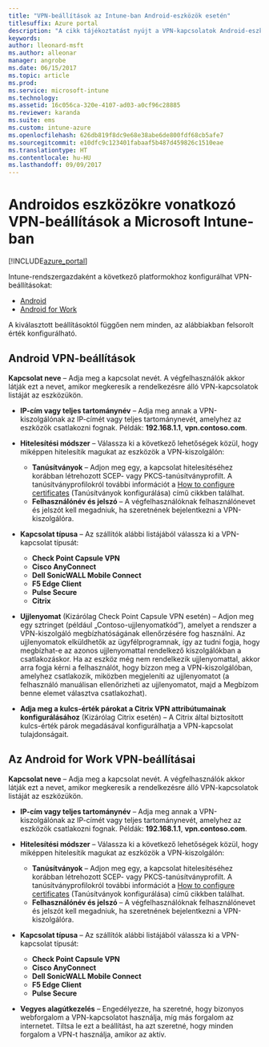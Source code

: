 ```yaml
---
title: "VPN-beállítások az Intune-ban Android-eszközök esetén"
titlesuffix: Azure portal
description: "A cikk tájékoztatást nyújt a VPN-kapcsolatok Android-eszközökön való konfigurálásához használható Intune-beállításokról"
keywords: 
author: lleonard-msft
ms.author: alleonar
manager: angrobe
ms.date: 06/15/2017
ms.topic: article
ms.prod: 
ms.service: microsoft-intune
ms.technology: 
ms.assetid: 16c056ca-320e-4107-ad03-a0cf96c28885
ms.reviewer: karanda
ms.suite: ems
ms.custom: intune-azure
ms.openlocfilehash: 626db819f8dc9e68e38abe6de800fdf68cb5afe7
ms.sourcegitcommit: e10dfc9c123401fabaaf5b487d459826c1510eae
ms.translationtype: HT
ms.contentlocale: hu-HU
ms.lasthandoff: 09/09/2017
---
```

# <a name="vpn-settings-for-android-devices-in-microsoft-intune"></a>Androidos eszközökre vonatkozó VPN-beállítások a Microsoft Intune-ban

[!INCLUDE[azure_portal](./includes/azure_portal.md)]

Intune-rendszergazdaként a következő platformokhoz konfigurálhat VPN-beállításokat:

- [Android](#android-vpn-settings)
- [Android for Work](#android-for-work-vpn-settings)

A kiválasztott beállításoktól függően nem minden, az alábbiakban felsorolt érték konfigurálható.

## <a name="android-vpn-settings"></a>Android VPN-beállítások
**Kapcsolat neve** – Adja meg a kapcsolat nevét. A végfelhasználók akkor látják ezt a nevet, amikor megkeresik a rendelkezésre álló VPN-kapcsolatok listáját az eszközükön.
- **IP-cím vagy teljes tartománynév** – Adja meg annak a VPN-kiszolgálónak az IP-címét vagy teljes tartománynevét, amelyhez az eszközök csatlakozni fognak. Példák: **192.168.1.1**, **vpn.contoso.com**.
- **Hitelesítési módszer** – Válassza ki a következő lehetőségek közül, hogy miképpen hitelesítik magukat az eszközök a VPN-kiszolgálón:
    - **Tanúsítványok** – Adjon meg egy, a kapcsolat hitelesítéséhez korábban létrehozott SCEP- vagy PKCS-tanúsítványprofilt. A tanúsítványprofilokról további információt a [How to configure certificates](certificates-configure.md) (Tanúsítványok konfigurálása) című cikkben találhat.
    - **Felhasználónév és jelszó** – A végfelhasználóknak felhasználónevet és jelszót kell megadniuk, ha szeretnének bejelentkezni a VPN-kiszolgálóra.
- **Kapcsolat típusa** – Az szállítók alábbi listájából válassza ki a VPN-kapcsolat típusát:
    - **Check Point Capsule VPN**
    - **Cisco AnyConnect**
    - **Dell SonicWALL Mobile Connect**
    - **F5 Edge Client**
    - **Pulse Secure**
    - **Citrix**

- **Ujjlenyomat** (Kizárólag Check Point Capsule VPN esetén) – Adjon meg egy sztringet (például „Contoso-ujjlenyomatkód”), amelyet a rendszer a VPN-kiszolgáló megbízhatóságának ellenőrzésére fog használni. Az ujjlenyomatok elküldhetők az ügyfélprogramnak, így az tudni fogja, hogy megbízhat-e az azonos ujjlenyomattal rendelkező kiszolgálókban a csatlakozáskor. Ha az eszköz még nem rendelkezik ujjlenyomattal, akkor arra fogja kérni a felhasználót, hogy bízzon meg a VPN-kiszolgálóban, amelyhez csatlakozik, miközben megjeleníti az ujjlenyomatot (a felhasználó manuálisan ellenőrizheti az ujjlenyomatot, majd a Megbízom benne elemet választva csatlakozhat).
- **Adja meg a kulcs-érték párokat a Citrix VPN attribútumainak konfigurálásához** (Kizárólag Citrix esetén) – A Citrix által biztosított kulcs-érték párok megadásával konfigurálhatja a VPN-kapcsolat tulajdonságait.

## <a name="android-for-work-vpn-settings"></a>Az Android for Work VPN-beállításai

**Kapcsolat neve** – Adja meg a kapcsolat nevét. A végfelhasználók akkor látják ezt a nevet, amikor megkeresik a rendelkezésre álló VPN-kapcsolatok listáját az eszközükön.
- **IP-cím vagy teljes tartománynév** – Adja meg annak a VPN-kiszolgálónak az IP-címét vagy teljes tartománynevét, amelyhez az eszközök csatlakozni fognak. Példák: **192.168.1.1**, **vpn.contoso.com**.
- **Hitelesítési módszer** – Válassza ki a következő lehetőségek közül, hogy miképpen hitelesítik magukat az eszközök a VPN-kiszolgálón:
    - **Tanúsítványok** – Adjon meg egy, a kapcsolat hitelesítéséhez korábban létrehozott SCEP- vagy PKCS-tanúsítványprofilt. A tanúsítványprofilokról további információt a [How to configure certificates](certificates-configure.md) (Tanúsítványok konfigurálása) című cikkben találhat.
    - **Felhasználónév és jelszó** – A végfelhasználóknak felhasználónevet és jelszót kell megadniuk, ha szeretnének bejelentkezni a VPN-kiszolgálóra.
- **Kapcsolat típusa** – Az szállítók alábbi listájából válassza ki a VPN-kapcsolat típusát:
    - **Check Point Capsule VPN**
    - **Cisco AnyConnect**
    - **Dell SonicWALL Mobile Connect**
    - **F5 Edge Client**
    - **Pulse Secure**

- **Vegyes alagútkezelés** – Engedélyezze, ha szeretné, hogy bizonyos webforgalom a VPN-kapcsolatot használja, míg más forgalom az internetet. Tiltsa le ezt a beállítást, ha azt szeretné, hogy minden forgalom a VPN-t használja, amikor az aktív.
